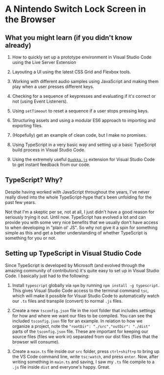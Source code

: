 # A Nintendo Switch Lock Screen in the Browser

## What you might learn (if you didn't know already)

1. How to quickly set up a prototype environment in Visual Studio Code using the Live Server Extension

2. Layouting a UI using the latest CSS Grid and Flexbox tools.

3. Working with different audio samples using JavaScript and making them play when a user presses different keys.

4. Checking for a sequence of keypresses and evaluating if it's correct or not (using Event Listeners).

5. Using `setTimeout` to reset a sequence if a user stops pressing keys.

6. Structuring assets and using a modular ES6 approach to importing and exporting files.

7. (Hopefully) get an example of clean code, but I make no promises.

8. Using TypeScript in a very basic way and setting up a basic TypeScript build process in Visual Studio Code.

9. Using the extremely useful [`Quokka.js`](https://quokkajs.com/) extension for Visual Studio Code to get instant feedback from our code.

## TypeScript? Why?

Despite having worked with JavaScript throughout the years, I've never really dived into the whole TypeScript-hype that's been unfolding for the past few years. 

Not that I'm a skeptic per se, not at all, I just didn't have a good reason for seriously trying it out. Until now. TypeScript has evolved a lot and can provide you with some very nice benefits that we usually don't have access to when developing in "plain ol' JS". So why not give it a spin for something simple as this and get a better understanding of whether TypeScript is something for you or not.

## Setting up TypeScript in Visual Studio Code

Since TypeScript is developed by Microsoft (and evolved through the amazing community of contributors) it's quite easy to set up in Visual Studio Code. I basically just had to the following:

1. Install `typescript` globally via `npm` by running `npm install -g typescript`. This gives Visual Studio Code access to the terminal command `tsc`, which will make it possible for Visual Studio Code to automatically watch our `.ts` files and transpile (convert) to normal `.js` files.

2. Create a new `tsconfig.json` file in the root folder that includes settings for how and where we want our files to be compiled. You can see the included `tsconfig.json` file for an example. In relation to how we organize a project, note the `"rootDir": "./src","outDir": "./dist"` parts of the `tsconfig.json` file. These are important for keeping our source files (files we work in) separated from our dist files (files that the browser will consume).

3. Create a `main.ts` file inside our `src` folder, press `ctrl+shift+p` to bring up the VS Code command line, write `tsc:watch`, and press `enter`. Now, after writing something in `main.ts` and saving, I saw my `.ts` file compile to a `.js` file inside `dist` and everyone's happy. Great.

